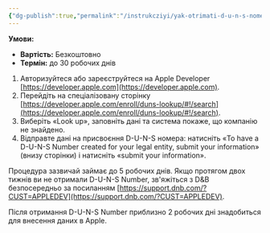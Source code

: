 ```yaml
---
{"dg-publish":true,"permalink":"/instrukcziyi/yak-otrimati-d-u-n-s-nomer/","dgPassFrontmatter":true,"created":"2001-01-01T01:00:00.000+01:00","updated":"2024-06-21T23:20:46.952+02:00"}
---
```


**Умови:**
- **Вартість:** Безкоштовно
- **Термін:** до 30 робочих днів

1. Авторизуйтеся або зареєструйтеся на Apple Developer [https://developer.apple.com](https://developer.apple.com).
2. Перейдіть на спеціалізовану сторінку [https://developer.apple.com/enroll/duns-lookup/#!/search](https://developer.apple.com/enroll/duns-lookup/#!/search).
3. Виберіть «Look up», заповніть дані та система покаже, що компанію не знайдено.
4. Відправте дані на присвоєння D-U-N-S номера: натисніть «To have a D-U-N-S Number created for your legal entity, submit your information» (внизу сторінки) і натисніть «submit your information».

Процедура зазвичай займає до 5 робочих днів. Якщо протягом двох тижнів ви не отримали D-U-N-S Number, зв'яжіться з D&B безпосередньо за посиланням [https://support.dnb.com/?CUST=APPLEDEV](https://support.dnb.com/?CUST=APPLEDEV).

Після отримання D-U-N-S Number приблизно 2 робочих дні знадобиться для внесення даних в Apple.